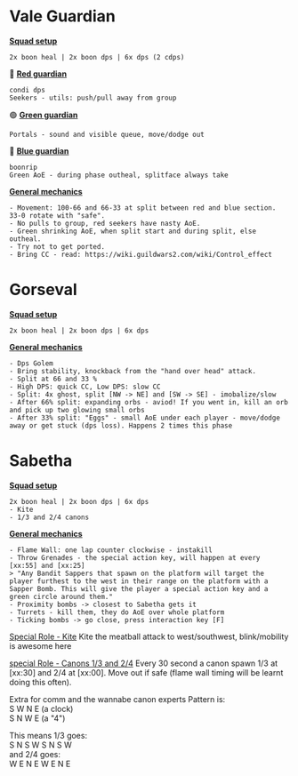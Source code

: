 # Vale Guardian
<ins>**Squad setup**</ins>
```
2x boon heal | 2x boon dps | 6x dps (2 cdps)
```

🔴 <ins>**Red guardian**</ins>
```
condi dps
Seekers - utils: push/pull away from group
```
🟢 <ins>**Green guardian**</ins>
```
Portals - sound and visible queue, move/dodge out
```
🔵 <ins>**Blue guardian**</ins>
```
boonrip
Green AoE - during phase outheal, splitface always take
```
<ins>**General mechanics**</ins>
```
- Movement: 100-66 and 66-33 at split between red and blue section. 33-0 rotate with "safe".
- No pulls to group, red seekers have nasty AoE.
- Green shrinking AoE, when split start and during split, else outheal.
- Try not to get ported.
- Bring CC - read: https://wiki.guildwars2.com/wiki/Control_effect
```

# Gorseval
<ins>**Squad setup**</ins>
```
2x boon heal | 2x boon dps | 6x dps 
```
<ins>**General mechanics**</ins>
```
- Dps Golem
- Bring stability, knockback from the "hand over head" attack.
- Split at 66 and 33 %
- High DPS: quick CC, Low DPS: slow CC
- Split: 4x ghost, split [NW -> NE] and [SW -> SE] - imobalize/slow
- After 66% split: expanding orbs - aviod! If you went in, kill an orb and pick up two glowing small orbs
- After 33% split: "Eggs" - small AoE under each player - move/dodge away or get stuck (dps loss). Happens 2 times this phase
```

# Sabetha
<ins>**Squad setup**</ins>
```
2x boon heal | 2x boon dps | 6x dps 
- Kite
- 1/3 and 2/4 canons
```
<ins>**General mechanics**</ins>
```
- Flame Wall: one lap counter clockwise - instakill
- Throw Grenades - the special action key, will happen at every [xx:55] and [xx:25]
> "Any Bandit Sappers that spawn on the platform will target the player furthest to the west in their range on the platform with a Sapper Bomb. This will give the player a special action key and a green circle around them."
- Proximity bombs -> closest to Sabetha gets it
- Turrets - kill them, they do AoE over whole platform
- Ticking bombs -> go close, press interaction key [F]
```
<ins>Special Role - Kite</ins>
Kite the meatball attack to west/southwest, blink/mobility is awesome here

<ins>special Role - Canons 1/3 and 2/4</ins>
Every 30 second a canon spawn 1/3 at [xx:30] and 2/4 at [xx:00].
Move out if safe (flame wall timing will be learnt doing this often).

Extra for comm and the wannabe canon experts
Pattern is:<br>
S W N E (a clock)<br>
S N W E (a "4")<br>

This means 1/3 goes: <br>
S N S W S N S W<br>
and 2/4 goes: <br>
W E N E W E N E
